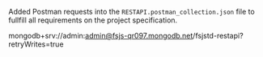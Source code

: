 Added Postman requests into the `RESTAPI.postman_collection.json` file to fullfill all requirements on the project specification.


mongodb+srv://admin:admin@fsjs-qr097.mongodb.net/fsjstd-restapi?retryWrites=true